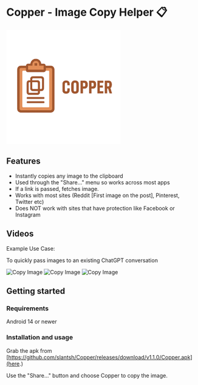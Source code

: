 # Copper - Image Copy Helper 📋
<img src="readmestuff/copperlogo.png" alt="Copper logo" width="300"/>

## Features
- Instantly copies any image to the clipboard
- Used through the "Share..." menu so works across most apps
- If a link is passed, fetches image.
- Works with most sites (Reddit [First image on the post], Pinterest, Twitter etc)
- Does NOT work with sites that have protection like Facebook or Instagram

## Videos

Example Use Case:

To quickly pass images to an existing ChatGPT conversation

![Copy Image](readmestuff/copyimage.gif)
![Copy Image](readmestuff/copylink1.gif)
![Copy Image](readmestuff/copylink2.gif)


## Getting started

### Requirements

Android 14 or newer

### Installation and usage

Grab the apk from [https://github.com/slantsh/Copper/releases/download/v1.1.0/Copper.apk](here.)

Use the "Share..." button and choose Copper to copy the image.

 


